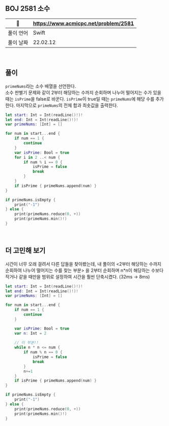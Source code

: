 ## BOJ 2581 소수

|🔗|https://www.acmicpc.net/problem/2581|
|---|---|
|풀이 언어|Swift|
|풀이 날짜|22.02.12|

</br>


##  풀이

`primeNums`라는 소수 배열을 선언한다. </br>
소수 판별기 문제와 같이 2부터 해당하는 수까지 순회하며 나누어 떨어지는 수가 있을 때는 `isPrime`을 false로 바꾼다. `isPrime`이 true일 때는 `primeNums`에 해당 수를 추가한다.
마지막으로 `primeNums`의 전체 합과 최솟값을 출력한다.

```Swift
let start: Int = Int(readLine()!)!
let end: Int = Int(readLine()!)!
var primeNums: [Int] = []

for num in start...end {
    if num == 1 {
        continue
    }
    var isPrime: Bool = true
    for i in 2 ..< num {
        if num % i == 0 {
            isPrime = false
            break
        }
    }
    if isPrime { primeNums.append(num) }
}

if primeNums.isEmpty {
    print("-1")
} else {
    print(primeNums.reduce(0, +))
    print(primeNums.min()!)
}
```

</br>

## 더 고민해 보기

시간이 너무 오래 걸려서 다른 답들을 찾아봤는데, 내 풀이의 <2부터 해당하는 수까지 순회하여 나누어 떨어지는 수를 찾는 부분> 을 2부터 순회하며 n*n이 해당하는 수보다 작거나 같을 때만을 범위로 설정하여
시간을 훨씬 단축시켰다. (32ms -> 8ms)

```Swift
let start: Int = Int(readLine()!)!
let end: Int = Int(readLine()!)!
var primeNums: [Int] = []

for num in start...end {
    if num == 1 {
        continue
    }

    var isPrime: Bool = true
    var n: Int = 2
    
    // 이 부분!!
    while n * n <= num {
        if num % n == 0 {
            isPrime = false
            break
        }
        n+=1
    }
    if isPrime { primeNums.append(num) }
}

if primeNums.isEmpty {
    print("-1")
} else {
    print(primeNums.reduce(0, +))
    print(primeNums.min()!)
}
```
